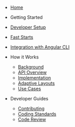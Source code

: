 *  [Home](https://github.com/angular/flex-layout/wiki)
*  Getting Started
  *  [Developer Setup](https://github.com/angular/flex-layout/wiki/Developer-Setup)
  *  [Fast Starts](https://github.com/angular/flex-layout/wiki/Fast-Starts)
  *  [Integration with Angular CLI](https://github.com/angular/flex-layout/wiki/Integration-with-Angular-CLI)

* How it Works
  *  [Background](https://github.com/angular/flex-layout/wiki/Background)
  *  [API Overview](https://github.com/angular/flex-layout/wiki/API-Overview)
  *  [Implementation](https://github.com/angular/flex-layout/wiki/Implementation)
  *  [Adaptive Layouts](https://github.com/angular/flex-layout/wiki/Adaptive-Layouts)
  *  [Use Cases](https://github.com/angular/flex-layout/wiki/Use-Cases)
 
 
* Developer Guides
  *  [Contributing](https://github.com/angular/flex-layout/wiki/Contributing-to-Angular-2-Flex-Layout)
  *  [Coding Standards](https://github.com/angular/flex-layout/wiki/Angular-Flex-Layout-Coding-Standards)
  *  [Code Review](https://github.com/angular/flex-layout/wiki/Code-reviews)
  


